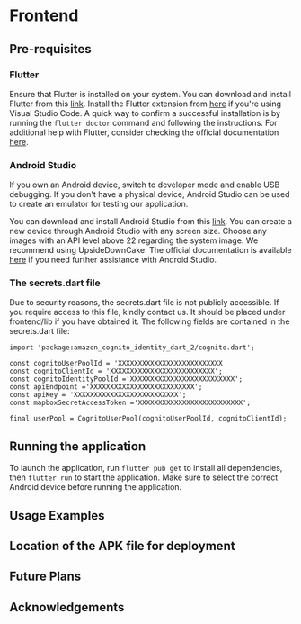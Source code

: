 # Frontend

## Pre-requisites

### Flutter

Ensure that Flutter is installed on your system. You can download and install Flutter from
this [link](https://docs.flutter.dev/get-started/install). Install the
Flutter extension from [here](https://docs.flutter.dev/tools/vs-code) if you're using Visual Studio Code. A quick way to
confirm a successful installation is by
running the `flutter doctor` command and following the instructions. For additional help with Flutter, consider checking
the official documentation [here](https://docs.flutter.dev/).

### Android Studio

If you own an Android device, switch to developer mode and enable USB debugging. If you don't have a physical device,
Android Studio can be used to create an emulator for testing our application.

You can download and install Android Studio from this [link](https://developer.android.com/studio). You can create a new
device through Android Studio with any
screen size. Choose any images with an API level above 22 regarding the system image. We recommend using UpsideDownCake.
The official documentation is available [here](https://developer.android.com/studio/intro) if you need further
assistance with Android Studio.

### The secrets.dart file

Due to security reasons, the secrets.dart file is not publicly accessible. If you require access to this file, kindly
contact us. It should be placed under frontend/lib if you have obtained it. The following fields are contained in the
secrets.dart file:

```agsl
import 'package:amazon_cognito_identity_dart_2/cognito.dart';

const cognitoUserPoolId = 'XXXXXXXXXXXXXXXXXXXXXXXXXX
const cognitoClientId = 'XXXXXXXXXXXXXXXXXXXXXXXXXX';
const cognitoIdentityPoolId ='XXXXXXXXXXXXXXXXXXXXXXXXXX';
const apiEndpoint ='XXXXXXXXXXXXXXXXXXXXXXXXXX';
const apiKey = 'XXXXXXXXXXXXXXXXXXXXXXXXXX';
const mapboxSecretAccessToken ='XXXXXXXXXXXXXXXXXXXXXXXXXX';

final userPool = CognitoUserPool(cognitoUserPoolId, cognitoClientId);
```

## Running the application

To launch the application, run `flutter pub get` to install all dependencies, then `flutter run` to start the
application.
Make sure to select the correct Android device before running the application.

## Usage Examples

## Location of the APK file for deployment

## Future Plans

## Acknowledgements
